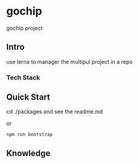 # gochip
 gochip project

## Intro

use lerna to manager the multipul project in a repo

### Tech Stack


## Quick Start

cd ./packages and see the readme.md

or
```
npm run bootstrap
```

## Knowledge